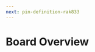 ```yaml
---
next: pin-definition-rak833
---
```


# Board Overview

<rk-img
  src="/assets/images/datasheet/rak833/rak833-lpwan-gateway-concentrator-module.png"
  width="75%"
  figure-number="1"
  caption="RAK833 LPWAN Gateway Concentrator Module"
/>
